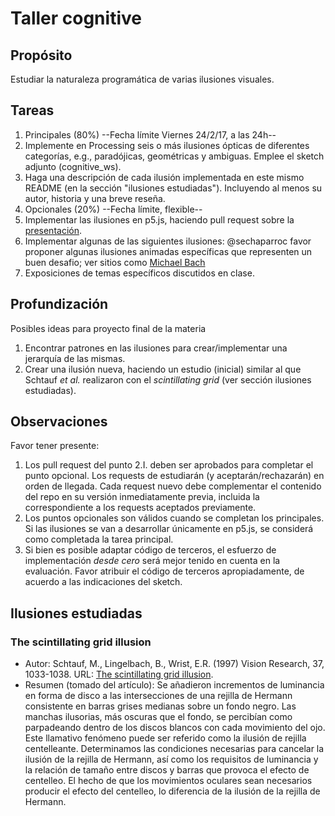 # Taller cognitive

## Propósito

Estudiar la naturaleza programática de varias ilusiones visuales.

## Tareas

1. Principales (80%) --Fecha límite Viernes 24/2/17, a las 24h--
  1. Implemente en Processing seis o más ilusiones ópticas de diferentes categorías, e.g., paradójicas, geométricas y ambiguas. Emplee el sketch adjunto (cognitive_ws).
  2. Haga una descripción de cada ilusión implementada en este mismo README (en la sección "ilusiones estudiadas"). Incluyendo al menos su autor, historia y una breve reseña.
2. Opcionales (20%) --Fecha límite, flexible--
  1. Implementar las ilusiones en p5.js, haciendo pull request sobre la [presentación](https://github.com/VisualComputing/Cognitive).
  2. Implementar algunas de las siguientes ilusiones: @sechaparroc favor proponer algunas ilusiones animadas específicas que representen un buen desafio; ver sitios como [Michael Bach](http://www.michaelbach.de/ot/)
  3. Exposiciones de temas específicos discutidos en clase.
  
## Profundización

Posibles ideas para proyecto final de la materia

1. Encontrar patrones en las ilusiones para crear/implementar una jerarquía de las mismas.
2. Crear una ilusión nueva, haciendo un estudio (inicial) similar al que Schtauf _et al._ realizaron con el _scintillating grid_ (ver sección ilusiones estudiadas).
  
## Observaciones

Favor tener presente:

1. Los pull request del punto 2.I. deben ser aprobados para completar el punto opcional. Los requests de estudiarán (y aceptarán/rechazarán) en orden de llegada. Cada request nuevo debe complementar el contenido del repo en su versión inmediatamente previa, incluida la correspondiente a los requests aceptados previamente.
2. Los puntos opcionales son válidos cuando se completan los principales. Si las ilusiones se van a desarrollar únicamente en p5.js, se considerá como completada la tarea principal.
3. Si bien es posible adaptar código de terceros, el esfuerzo de implementación _desde cero_ será mejor tenido en cuenta en la evaluación. Favor atribuir el código de terceros apropiadamente, de acuerdo a las indicaciones del sketch.

## Ilusiones estudiadas

### The scintillating grid illusion

* Autor: Schtauf, M., Lingelbach, B., Wrist, E.R. (1997) Vision Research, 37, 1033-1038. URL: [The scintillating grid illusion](http://www.sciencedirect.com/science/article/pii/S0042698996002556).
* Resumen (tomado del artículo): Se añadieron incrementos de luminancia en forma de disco a las intersecciones de una rejilla de Hermann consistente en barras grises medianas sobre un fondo negro. Las manchas ilusorias, más oscuras que el fondo, se percibían como parpadeando dentro de los discos blancos con cada movimiento del ojo. Este llamativo fenómeno puede ser referido como la ilusión de rejilla centelleante. Determinamos las condiciones necesarias para cancelar la ilusión de la rejilla de Hermann, así como los requisitos de luminancia y la relación de tamaño entre discos y barras que provoca el efecto de centelleo. El hecho de que los movimientos oculares sean necesarios producir el efecto del centelleo, lo diferencia de la ilusión de la rejilla de Hermann.
